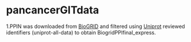 # pancancerGITdata
1.PPIN was downloaded from [BioGRID](https://thebiogrid.org/download.php) and filtered using [Uniprot](http://www.uniprot.org/) reviewed identifiers (uniprot-all-data) to obtain BiogridPPIfinal_express.
